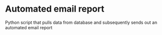 # Automated email report
Python script that pulls data from database and subsequently sends out an automated email report
